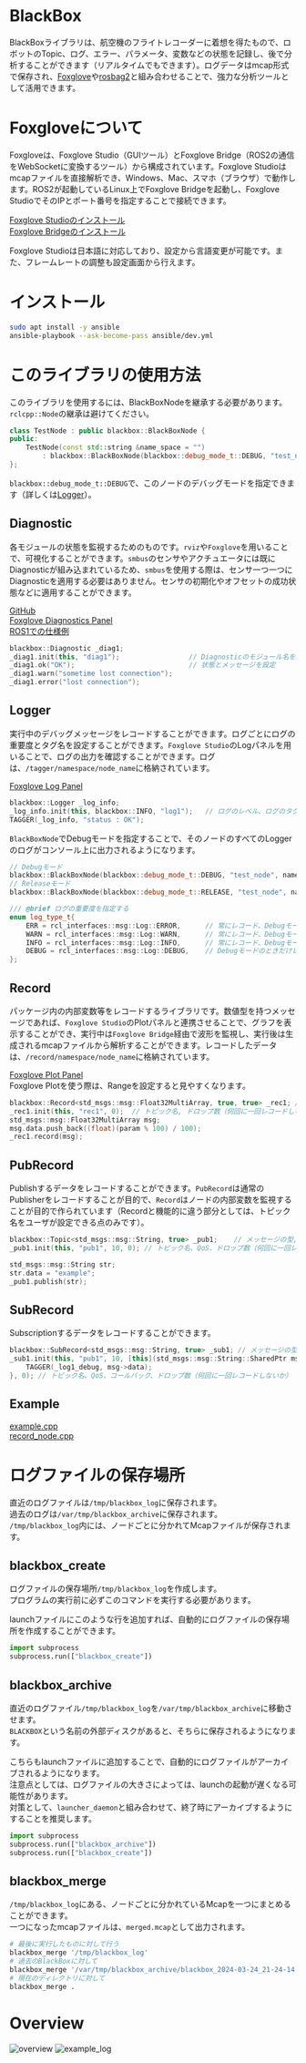 # BlackBox
BlackBoxライブラリは、航空機のフライトレコーダーに着想を得たもので、ロボットのTopic、ログ、エラー、パラメータ、変数などの状態を記録し、後で分析することができます（リアルタイムでもできます）。ログデータはmcap形式で保存され、[Foxglove](https://foxglove.dev/)や[rosbag2](https://github.com/ros2/rosbag2)と組み合わせることで、強力な分析ツールとして活用できます。

# Foxgloveについて
Foxgloveは、Foxglove Studio（GUIツール）とFoxglove Bridge（ROS2の通信をWebSocketに変換するツール）から構成されています。Foxglove Studioはmcapファイルを直接解析でき、Windows、Mac、スマホ（ブラウザ）で動作します。ROS2が起動しているLinux上でFoxglove Bridgeを起動し、Foxglove StudioでそのIPとポート番号を指定することで接続できます。

[Foxglove Studioのインストール](https://foxglove.dev/download)  
[Foxglove Bridgeのインストール](https://docs.foxglove.dev/docs/connecting-to-data/ros-foxglove-bridge/)

Foxglove Studioは日本語に対応しており、設定から言語変更が可能です。また、フレームレートの調整も設定画面から行えます。

# インストール
```bash
sudo apt install -y ansible
ansible-playbook --ask-become-pass ansible/dev.yml
```

# このライブラリの使用方法
このライブラリを使用するには、BlackBoxNodeを継承する必要があります。`rclcpp::Node`の継承は避けてください。

```c++
class TestNode : public blackbox::BlackBoxNode {
public:
    TestNode(const std::string &name_space = "") 
        : blackbox::BlackBoxNode(blackbox::debug_mode_t::DEBUG, "test_node", name_space) {}
};
```

`blackbox::debug_mode_t::DEBUG`で、このノードのデバッグモードを指定できます（詳しくは[Logger](#logger)）。

## Diagnostic
各モジュールの状態を監視するためのものです。`rviz`や`Foxglove`を用いることで、可視化することができます。`smbus`のセンサやアクチュエータには既にDiagnosticが組み込まれているため、`smbus`を使用する際は、センサ一つ一つにDiagnosticを適用する必要はありません。センサの初期化やオフセットの成功状態などに適用することができます。

[GitHub](https://github.com/ros/diagnostics/tree/ros2)  
[Foxglove Diagnostics Panel](https://docs.foxglove.dev/docs/visualization/panels/diagnostics/)  
[ROS1での仕様例](https://qiita.com/srs/items/46c8593dad23497902a8)  

```c++
blackbox::Diagnostic _diag1;
_diag1.init(this, "diag1");                 // Diagnosticのモジュール名を指定する
_diag1.ok("OK");                            // 状態とメッセージを設定
_diag1.warn("sometime lost connection");
_diag1.error("lost connection");
```

## Logger
実行中のデバッグメッセージをレコードすることができます。ログごとにログの重要度とタグ名を設定することができます。`Foxglove Studio`のLogパネルを用いることで、ログの出力を確認することができます。ログは、`/tagger/namespace/node_name`に格納されています。

[Foxglove Log Panel](https://docs.foxglove.dev/docs/visualization/panels/log) 

```c++
blackbox::Logger _log_info;
_log_info.init(this, blackbox::INFO, "log1");   // ログのレベル、ログのタグ
TAGGER(_log_info, "status : OK");
```

`BlackBoxNode`でDebugモードを指定することで、そのノードのすべてのLoggerのログがコンソール上に出力されるようになります。

```c++
// Debugモード
blackbox::BlackBoxNode(blackbox::debug_mode_t::DEBUG, "test_node", name_space)
// Releaseモード
blackbox::BlackBoxNode(blackbox::debug_mode_t::RELEASE, "test_node", name_space)
```

```c++
/// @brief ログの重要度を指定する
enum log_type_t{
    ERR = rcl_interfaces::msg::Log::ERROR,      // 常にレコード、DebugモードではSTDOUT
    WARN = rcl_interfaces::msg::Log::WARN,      // 常にレコード、DebugモードではSTDOUT
    INFO = rcl_interfaces::msg::Log::INFO,      // 常にレコード、DebugモードではSTDOUT
    DEBUG = rcl_interfaces::msg::Log::DEBUG,    // Debugモードのときだけレコード + STDOUT
};
```

## Record
パッケージ内の内部変数等をレコードするライブラリです。数値型を持つメッセージであれば、`Foxglove Studio`のPlotパネルと連携させることで、グラフを表示することができ、実行中は`Foxglove Bridge`経由で波形を監視し、実行後は生成されるmcapファイルから解析することができます。レコードしたデータは、`/record/namespace/node_name`に格納されています。

[Foxglove Plot Panel](https://docs.foxglove.dev/docs/visualization/panels/plot)  
Foxglove Plotを使う際は、Rangeを設定すると見やすくなります。

```c++
blackbox::Record<std_msgs::msg::Float32MultiArray, true, true> _rec1; // メッセージの型, Publishするか、レコードするか
_rec1.init(this, "rec1", 0);  // トピック名, ドロップ数（何回に一回レコードしないか）
std_msgs::msg::Float32MultiArray msg;
msg.data.push_back((float)(param % 100) / 100);
_rec1.record(msg);
```

## PubRecord
Publishするデータをレコードすることができます。`PubRecord`は通常のPublisherをレコードすることが目的で、`Record`はノードの内部変数を監視することが目的で作られています（Recordと機能的に違う部分としては、トピック名をユーザが設定できる点のみです）。

```c++
blackbox::Topic<std_msgs::msg::String, true> _pub1;    // メッセージの型, レコードするか
_pub1.init(this, "pub1", 10, 0); // トピック名、QoS、ドロップ数（何回に一回レコードしないか）

std_msgs::msg::String str;
str.data = "example";
_pub1.publish(str);
```

## SubRecord
Subscriptionするデータをレコードすることができます。

```c++
blackbox::SubRecord<std_msgs::msg::String, true> _sub1; // メッセージの型, レコードするか
_sub1.init(this, "pub1", 10, [this](std_msgs::msg::String::SharedPtr msg){
    TAGGER(_log1_debug, msg->data);
}, 0); // トピック名、QoS、コールバック、ドロップ数（何回に一回レコードしないか）
```

## Example
[example.cpp](docs/example.cpp)     
[record_node.cpp](docs/record_node.cpp)

# ログファイルの保存場所
直近のログファイルは`/tmp/blackbox_log`に保存されます。  
過去のログは`/var/tmp/blackbox_archive`に保存されます。  
`/tmp/blackbox_log`内には、ノードごとに分かれてMcapファイルが保存されます。

## blackbox_create
ログファイルの保存場所`/tmp/blackbox_log`を作成します。  
プログラムの実行前に必ずこのコマンドを実行する必要があります。

launchファイルにこのような行を追加すれば、自動的にログファイルの保存場所を作成することができます。

```python
import subprocess
subprocess.run(["blackbox_create"])
```

## blackbox_archive
直近のログファイル`/tmp/blackbox_log`を`/var/tmp/blackbox_archive`に移動させます。  
`BLACKBOX`という名前の外部ディスクがあると、そちらに保存されるようになります。

こちらもlaunchファイルに追加することで、自動的にログファイルがアーカイブされるようになります。  
注意点としては、ログファイルの大きさによっては、launchの起動が遅くなる可能性があります。  
対策として、`launcher_daemon`と組み合わせて、終了時にアーカイブするようにすることを推奨します。

```python
import subprocess
subprocess.run(["blackbox_archive"])
subprocess.run(["blackbox_create"])
```

## blackbox_merge
`/tmp/blackbox_log`にある、ノードごとに分かれているMcapを一つにまとめることができます。  
一つになったmcapファイルは、`merged.mcap`として出力されます。

```bash
# 最後に実行したものに対して行う
blackbox_merge '/tmp/blackbox_log' 
# 過去のBlackBoxに対して
blackbox_merge '/var/tmp/blackbox_archive/blackbox_2024-03-24_21-24-14' 
# 現在のディレクトリに対して
blackbox_merge .
```

# Overview
![overview](docs/overview.png)
![example_log](docs/example_log.png)